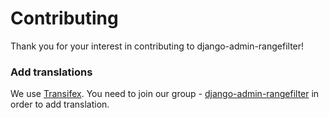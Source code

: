 # Contributing

Thank you for your interest in contributing to django-admin-rangefilter!


### Add translations

We use [Transifex](https://www.transifex.com/). You need to join our group - [django-admin-rangefilter](https://www.transifex.com/django-admin-rangefilter/django-admin-rangefilter) in order to add translation.
